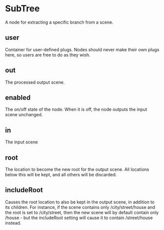 # SubTree

A node for extracting a specific branch from a scene.

## user

 Container for user-defined plugs. Nodes
should never make their own plugs here,
so users are free to do as they wish.

## out

 The processed output scene.

## enabled

 The on/off state of the node. When it is off, the node outputs the input scene unchanged.

## in

 The input scene

## root

 The location to become the new root for the output scene.
All locations below this will be kept, and all others will
be discarded.

## includeRoot

 Causes the root location to also be kept in the
output scene, in addition to its children. For
instance, if the scene contains only
/city/street/house and the root is set to /city/street,
then the new scene will by default contain only /house -
but the includeRoot setting will cause it to contain
/street/house instead.

